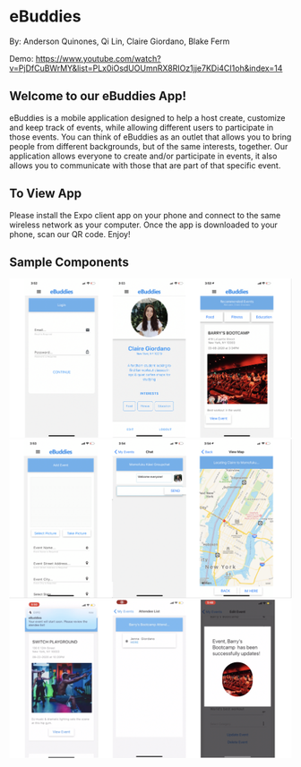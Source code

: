 # eBuddies

By: Anderson Quinones, Qi Lin, Claire Giordano, Blake Ferm

Demo: https://www.youtube.com/watch?v=PjDfCuBWrMY&list=PLx0iOsdUOUmnRX8RIOz1jje7KDi4CI1oh&index=14

## Welcome to our eBuddies App! 

eBuddies is a mobile application designed to help a host create, customize and keep track of events, while allowing different users to participate in those events. You can think of eBuddies as an outlet that allows you to bring people from different backgrounds, but of the same interests, together. Our application allows everyone to create and/or participate in events, it also allows you to communicate with those that are part of that specific event.

## To View App
Please install the Expo client app on your phone and connect to the same wireless network as your computer. Once the app is downloaded to your phone, scan our QR code. Enjoy!

## Sample Components
![Screenshot](./Frontend/assets/View1.PNG) 
![Screenshot](./Frontend/assets/View2.PNG)
![Screenshot](./Frontend/assets/View3.PNG)


